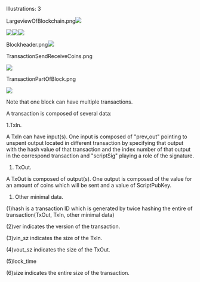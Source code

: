 Illustrations: 3

LargeviewOfBlockchain.png![](/assets/LargeviewOfBlockchain.png)

![](/assets/LargeviewOfBlockchain.png)![](/assets/LargeviewOfBlockchain.png)![](/assets/LargeviewOfBlockchain.png)

Blockheader.png![](/assets/Blockheader.png)

TransactionSendReceiveCoins.png

![](/assets/TransactionSendReceiveCoins.png)

TransactionPartOfBlock.png

![](/assets/TransactionPartOfBlock.png)

Note that one block can have multiple transactions.

A transaction is composed of several data:

1.TxIn.

A TxIn can have input\(s\). One input is composed of "prev\_out" pointing to unspent output located in different transaction by specifying that output with the hash value of that transaction and the index number of that output in the correspond transaction and "scriptSig" playing a role of the signature.

1. TxOut.

A TxOut is composed of output\(s\). One output is composed of the value for an amount of coins which will be sent and a value of ScriptPubKey.

1. Other minimal data.

\(1\)hash is a transaction ID which is generated by twice hashing the entire of transaction\(TxOut, TxIn, other minimal data\)

\(2\)ver indicates the version of the transaction.

\(3\)vin\_sz indicates the size of the TxIn.

\(4\)vout\_sz indicates the size of the TxOut.

\(5\)lock\_time

\(6\)size indicates the entire size of the transaction.

